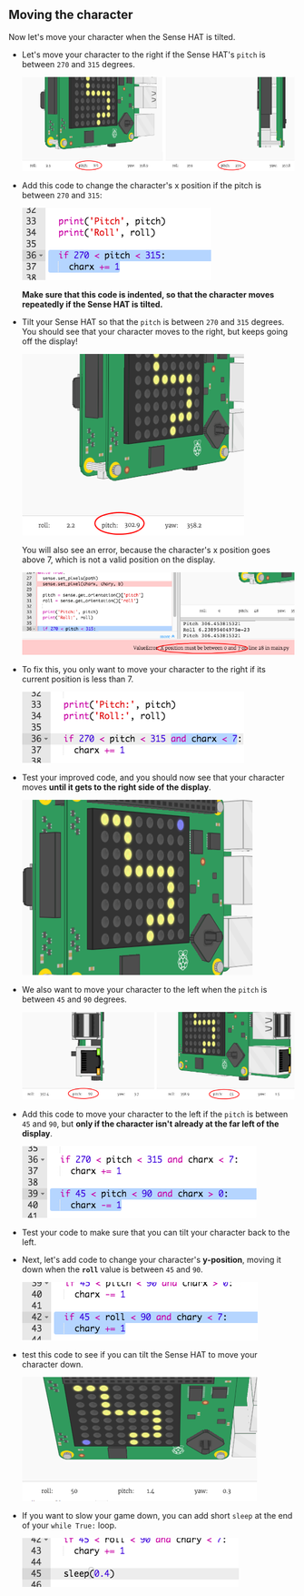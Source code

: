 ## Moving the character

Now let's move your character when the Sense HAT is tilted.

+ Let's move your character to the right if the Sense HAT's `pitch` is between `270` and `315` degrees.
    
    ![skjermbilde](images/tightrope-right-values.png)

+ Add this code to change the character's x position if the pitch is between `270` and `315`:
    
    ![skjermbilde](images/tightrope-charx-plus.png)
    
    **Make sure that this code is indented, so that the character moves repeatedly if the Sense HAT is tilted.**

+ Tilt your Sense HAT so that the `pitch` is between `270` and `315` degrees. You should see that your character moves to the right, but keeps going off the display!
    
    ![skjermbilde](images/tightrope-charx-test-bug.png)
    
    You will also see an error, because the character's x position goes above 7, which is not a valid position on the display.
    
    ![skjermbilde](images/tightrope-charx-test-error.png)

+ To fix this, you only want to move your character to the right if its current position is less than 7.
    
    ![skjermbilde](images/tightrope-charx-test-fix.png)

+ Test your improved code, and you should now see that your character moves **until it gets to the right side of the display**.
    
    ![skjermbilde](images/tightrope-charx-test2.png)

+ We also want to move your character to the left when the `pitch` is between `45` and `90` degrees.
    
    ![skjermbilde](images/tightrope-left-values.png)

+ Add this code to move your character to the left if the `pitch` is between `45` and `90`, but **only if the character isn't already at the far left of the display**.
    
    ![skjermbilde](images/tightrope-charx-minus.png)

+ Test your code to make sure that you can tilt your character back to the left.

+ Next, let's add code to change your character's **y-position**, moving it down when the **`roll`** value is between `45` and `90`.
    
    ![skjermbilde](images/tightrope-chary-plus.png)

+ test this code to see if you can tilt the Sense HAT to move your character down.
    
    ![skjermbilde](images/tightrope-chary-plus-test.png)

+ If you want to slow your game down, you can add short `sleep` at the end of your `while True:` loop.
    
    ![skjermbilde](images/tightrope-sleep.png)